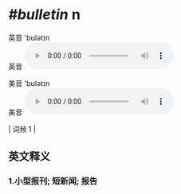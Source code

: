 # ***\#bulletin*** n
英音 'bʊlətɪn  
英音
<audio src="./media/bulletin1.aac" controls="controls"></audio>

美音 'bʊlətɪn  
美音
<audio src="./media/bulletin2.aac" controls="controls"></audio>



| 词频 1 |  

英文释义
---
### 1.**小型报刊; 短新闻; 报告**  


